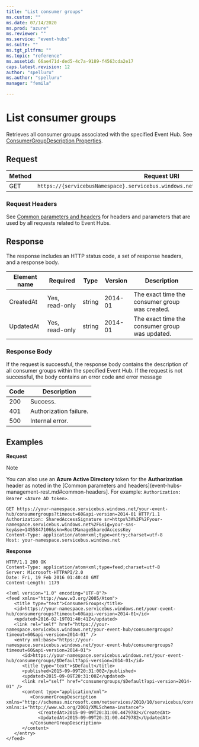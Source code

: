 ```yaml
---
title: "List consumer groups"
ms.custom: ""
ms.date: 07/14/2020
ms.prod: "azure"
ms.reviewer: ""
ms.service: "event-hubs"
ms.suite: ""
ms.tgt_pltfrm: ""
ms.topic: "reference"
ms.assetid: 66ae471d-ded5-4c7a-9189-f4563cda2e17
caps.latest.revision: 12
author: "spelluru"
ms.author: "spelluru"
manager: "femila"

---
```


# List consumer groups

Retrieves all consumer groups associated with the specified Event Hub. See [ConsumerGroupDescription Properties](/dotnet/api/microsoft.servicebus.messaging.consumergroupdescription#properties).
  
## Request  
  
|Method|Request URI|  
|------------|-----------------|  
|GET|`https://{servicebusNamespace}.servicebus.windows.net/{eventHubPath}/consumergroups`|  
  
### Request Headers
  
See [Common parameters and headers](event-hubs-management-rest.md#common-headers) for headers and parameters that are used by all requests related to Event Hubs.  
  
## Response
  
The response includes an HTTP status code, a set of response headers, and a response body.  
  
|Element name|Required|Type|Version|Description|  
|------------------|--------------|----------|-------------|-----------------|  
|CreatedAt|Yes, read-only|string|2014-01|The exact time the consumer group was created.|  
|UpdatedAt|Yes, read-only|string|2014-01|The exact time the consumer group was updated.|  
  
### Response Body
  
If the request is successful, the response body contains the description of all consumer groups within the specified Event Hub. If the request is not successful, the body contains an error code and error message  
  
|Code|Description|  
|----------|-----------------|  
|200|Success.|  
|401|Authorization failure.|  
|500|Internal error.|  
  
## Examples  

**Request**  

> [!NOTE]
> You can also use an **Azure Active Directory** token for the **Authorization** header as noted in the [Common parameters and headers](event-hubs-management-rest.md#common-headers]. For example: `Authorization: Bearer <Azure AD token>`.

  
```  
GET https://your-namespace.servicebus.windows.net/your-event-hub/consumergroups?timeout=60&api-version=2014-01 HTTP/1.1  
Authorization: SharedAccessSignature sr=https%3A%2F%2Fyour-namespace.servicebus.windows.net%2F&sig=your-sas-key&se=1455847106&skn=RootManageSharedAccessKey  
Content-Type: application/atom+xml;type=entry;charset=utf-8  
Host: your-namespace.servicebus.windows.net  
```  
  
**Response**  
  
```  
HTTP/1.1 200 OK  
Content-Type: application/atom+xml;type=feed;charset=utf-8  
Server: Microsoft-HTTPAPI/2.0  
Date: Fri, 19 Feb 2016 01:40:40 GMT  
Content-Length: 1179  
  
<?xml version="1.0" encoding="UTF-8"?>  
<feed xmlns="http://www.w3.org/2005/Atom">  
   <title type="text">ConsumerGroups</title>  
   <id>https://your-namespace.servicebus.windows.net/your-event-hub/consumergroups?timeout=60&api-version=2014-01</id>  
   <updated>2016-02-19T01:40:41Z</updated>  
   <link rel="self" href="https://your-namespace.servicebus.windows.net/your-event-hub/consumergroups?timeout=60&api-version=2014-01" />  
   <entry xml:base="https://your-namespace.servicebus.windows.net/your-event-hub/consumergroups?timeout=60&api-version=2014-01">  
      <id>https://your-namespace.servicebus.windows.net/your-event-hub/consumergroups/$Default?api-version=2014-01</id>  
      <title type="text">$Default</title>  
      <published>2015-09-09T20:31:00Z</published>  
      <updated>2015-09-09T20:31:00Z</updated>  
      <link rel="self" href="consumergroups/$Default?api-version=2014-01" />  
      <content type="application/xml">  
         <ConsumerGroupDescription xmlns="http://schemas.microsoft.com/netservices/2010/10/servicebus/connect" xmlns:i="http://www.w3.org/2001/XMLSchema-instance">  
            <CreatedAt>2015-09-09T20:31:00.4479782</CreatedAt>  
            <UpdatedAt>2015-09-09T20:31:00.4479782</UpdatedAt>  
         </ConsumerGroupDescription>  
      </content>  
   </entry>  
</feed>  
  
```
